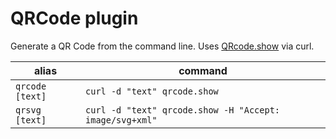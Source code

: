 # QRCode plugin

Generate a QR Code from the command line. Uses [QRcode.show](https://qrcode.show) via curl.

alias           | command
--------------- | --------
`qrcode [text]` | `curl -d "text" qrcode.show`
`qrsvg  [text]` | `curl -d "text" qrcode.show -H "Accept: image/svg+xml"`
